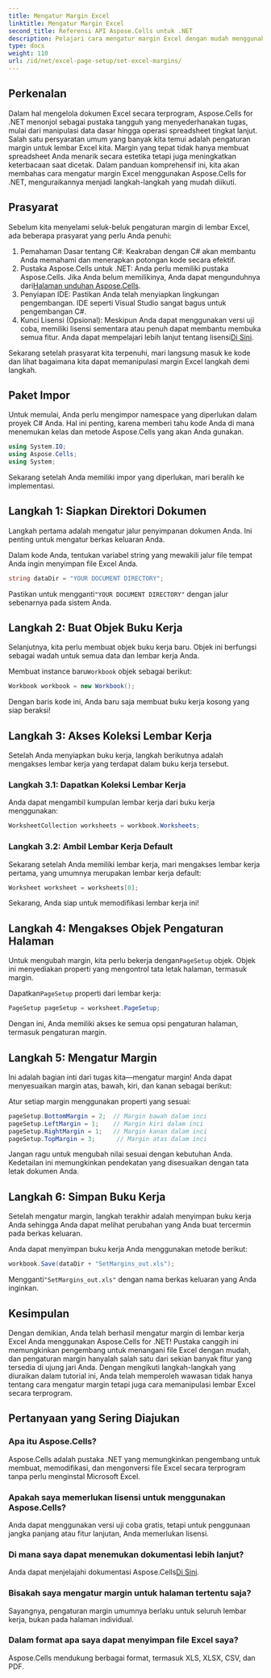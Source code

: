 ```yaml
---
title: Mengatur Margin Excel
linktitle: Mengatur Margin Excel
second_title: Referensi API Aspose.Cells untuk .NET
description: Pelajari cara mengatur margin Excel dengan mudah menggunakan Aspose.Cells untuk .NET dengan panduan langkah demi langkah kami. Sempurna bagi pengembang yang ingin menyempurnakan tata letak spreadsheet mereka.
type: docs
weight: 110
url: /id/net/excel-page-setup/set-excel-margins/
---
```

## Perkenalan

Dalam hal mengelola dokumen Excel secara terprogram, Aspose.Cells for .NET menonjol sebagai pustaka tangguh yang menyederhanakan tugas, mulai dari manipulasi data dasar hingga operasi spreadsheet tingkat lanjut. Salah satu persyaratan umum yang banyak kita temui adalah pengaturan margin untuk lembar Excel kita. Margin yang tepat tidak hanya membuat spreadsheet Anda menarik secara estetika tetapi juga meningkatkan keterbacaan saat dicetak. Dalam panduan komprehensif ini, kita akan membahas cara mengatur margin Excel menggunakan Aspose.Cells for .NET, menguraikannya menjadi langkah-langkah yang mudah diikuti.

## Prasyarat

Sebelum kita menyelami seluk-beluk pengaturan margin di lembar Excel, ada beberapa prasyarat yang perlu Anda penuhi:

1. Pemahaman Dasar tentang C#: Keakraban dengan C# akan membantu Anda memahami dan menerapkan potongan kode secara efektif.
2. Pustaka Aspose.Cells untuk .NET: Anda perlu memiliki pustaka Aspose.Cells. Jika Anda belum memilikinya, Anda dapat mengunduhnya dari[Halaman unduhan Aspose.Cells](https://releases.aspose.com/cells/net/).
3. Penyiapan IDE: Pastikan Anda telah menyiapkan lingkungan pengembangan. IDE seperti Visual Studio sangat bagus untuk pengembangan C#.
4.  Kunci Lisensi (Opsional): Meskipun Anda dapat menggunakan versi uji coba, memiliki lisensi sementara atau penuh dapat membantu membuka semua fitur. Anda dapat mempelajari lebih lanjut tentang lisensi[Di Sini](https://purchase.aspose.com/temporary-license/).

Sekarang setelah prasyarat kita terpenuhi, mari langsung masuk ke kode dan lihat bagaimana kita dapat memanipulasi margin Excel langkah demi langkah.

## Paket Impor

Untuk memulai, Anda perlu mengimpor namespace yang diperlukan dalam proyek C# Anda. Hal ini penting, karena memberi tahu kode Anda di mana menemukan kelas dan metode Aspose.Cells yang akan Anda gunakan.

```csharp
using System.IO;
using Aspose.Cells;
using System;
```

Sekarang setelah Anda memiliki impor yang diperlukan, mari beralih ke implementasi.

## Langkah 1: Siapkan Direktori Dokumen

Langkah pertama adalah mengatur jalur penyimpanan dokumen Anda. Ini penting untuk mengatur berkas keluaran Anda. 

Dalam kode Anda, tentukan variabel string yang mewakili jalur file tempat Anda ingin menyimpan file Excel Anda. 

```csharp
string dataDir = "YOUR DOCUMENT DIRECTORY";
```

 Pastikan untuk mengganti`"YOUR DOCUMENT DIRECTORY"` dengan jalur sebenarnya pada sistem Anda.

## Langkah 2: Buat Objek Buku Kerja

Selanjutnya, kita perlu membuat objek buku kerja baru. Objek ini berfungsi sebagai wadah untuk semua data dan lembar kerja Anda.

 Membuat instance baru`Workbook` objek sebagai berikut:

```csharp
Workbook workbook = new Workbook();
```

Dengan baris kode ini, Anda baru saja membuat buku kerja kosong yang siap beraksi!

## Langkah 3: Akses Koleksi Lembar Kerja

Setelah Anda menyiapkan buku kerja, langkah berikutnya adalah mengakses lembar kerja yang terdapat dalam buku kerja tersebut.

### Langkah 3.1: Dapatkan Koleksi Lembar Kerja

Anda dapat mengambil kumpulan lembar kerja dari buku kerja menggunakan:

```csharp
WorksheetCollection worksheets = workbook.Worksheets;
```

### Langkah 3.2: Ambil Lembar Kerja Default

Sekarang setelah Anda memiliki lembar kerja, mari mengakses lembar kerja pertama, yang umumnya merupakan lembar kerja default:

```csharp
Worksheet worksheet = worksheets[0];
```

Sekarang, Anda siap untuk memodifikasi lembar kerja ini!

## Langkah 4: Mengakses Objek Pengaturan Halaman

 Untuk mengubah margin, kita perlu bekerja dengan`PageSetup` objek. Objek ini menyediakan properti yang mengontrol tata letak halaman, termasuk margin.

Dapatkan`PageSetup` properti dari lembar kerja:

```csharp
PageSetup pageSetup = worksheet.PageSetup;
```

Dengan ini, Anda memiliki akses ke semua opsi pengaturan halaman, termasuk pengaturan margin.

## Langkah 5: Mengatur Margin

Ini adalah bagian inti dari tugas kita—mengatur margin! Anda dapat menyesuaikan margin atas, bawah, kiri, dan kanan sebagai berikut:

Atur setiap margin menggunakan properti yang sesuai:

```csharp
pageSetup.BottomMargin = 2;  // Margin bawah dalam inci
pageSetup.LeftMargin = 1;    // Margin kiri dalam inci
pageSetup.RightMargin = 1;   // Margin kanan dalam inci
pageSetup.TopMargin = 3;      // Margin atas dalam inci
```

Jangan ragu untuk mengubah nilai sesuai dengan kebutuhan Anda. Kedetailan ini memungkinkan pendekatan yang disesuaikan dengan tata letak dokumen Anda.

## Langkah 6: Simpan Buku Kerja

Setelah mengatur margin, langkah terakhir adalah menyimpan buku kerja Anda sehingga Anda dapat melihat perubahan yang Anda buat tercermin pada berkas keluaran.

Anda dapat menyimpan buku kerja Anda menggunakan metode berikut:

```csharp
workbook.Save(dataDir + "SetMargins_out.xls");
```

 Mengganti`"SetMargins_out.xls"` dengan nama berkas keluaran yang Anda inginkan. 

## Kesimpulan

Dengan demikian, Anda telah berhasil mengatur margin di lembar kerja Excel Anda menggunakan Aspose.Cells for .NET! Pustaka canggih ini memungkinkan pengembang untuk menangani file Excel dengan mudah, dan pengaturan margin hanyalah salah satu dari sekian banyak fitur yang tersedia di ujung jari Anda. Dengan mengikuti langkah-langkah yang diuraikan dalam tutorial ini, Anda telah memperoleh wawasan tidak hanya tentang cara mengatur margin tetapi juga cara memanipulasi lembar Excel secara terprogram. 

## Pertanyaan yang Sering Diajukan

### Apa itu Aspose.Cells?
Aspose.Cells adalah pustaka .NET yang memungkinkan pengembang untuk membuat, memodifikasi, dan mengonversi file Excel secara terprogram tanpa perlu menginstal Microsoft Excel.

### Apakah saya memerlukan lisensi untuk menggunakan Aspose.Cells?
Anda dapat menggunakan versi uji coba gratis, tetapi untuk penggunaan jangka panjang atau fitur lanjutan, Anda memerlukan lisensi.

### Di mana saya dapat menemukan dokumentasi lebih lanjut?
 Anda dapat menjelajahi dokumentasi Aspose.Cells[Di Sini](https://reference.aspose.com/cells/net/).

### Bisakah saya mengatur margin untuk halaman tertentu saja?
Sayangnya, pengaturan margin umumnya berlaku untuk seluruh lembar kerja, bukan pada halaman individual.

### Dalam format apa saya dapat menyimpan file Excel saya?
Aspose.Cells mendukung berbagai format, termasuk XLS, XLSX, CSV, dan PDF.